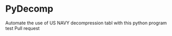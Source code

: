 # PyDecomp
Automate the use of US NAVY decompression tabl with this python program
test Pull request

